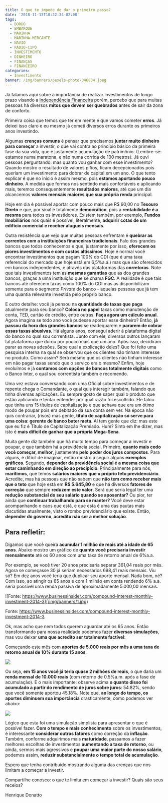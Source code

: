 ```yaml
---
title: O que te impede de dar o primeiro passo?
date: '2018-11-13T10:22:34-02:00'
tags:
  - BORDO
  - EMBARQUE
  - MARINHA
  - MARINHA-MERCANTE
  - NAVIO
  - RÁDIO-CIPÓ
  - INVESTIMENTO
  - DINHEIRO
  - FINANÇAS
  - FINANCEIRO
categories:
  - Investimento
banner: /img/banners/pexels-photo-346834.jpeg
---
```

Já falamos aqui sobre a importância de realizar investimentos de longo prazo visando a [Independência Financeira](https://www.radiocipo.com.br/artigos/rumo-%C3%A0-independ%C3%AAncia-financeira/) porém, percebo que para muitas pessoas há diversos **mitos que devem ser quebrados** antes de sair da zona de conforto.

Primeira coisa que temos que ter em mente é que vamos cometer **erros**. Já deixei isso claro e eu mesmo já cometi diversos erros durante os primeiros anos investindo. 

Algumas **crenças comuns** é pensar que precisamos **juntar muito dinheiro para começar** a investir, o que vai contra ao princípio básico da primeira fase da sua vida, que é justamente acumulação de patrimônio. (Lembre-se: estamos numa maratona, e não numa corrida de 100 metros). Já ouvi pessoas perguntando: mas quanto vou ganhar com esse investimento? Quando mostro o resultado de valores pífios, ficam decepcionados pois queriam um investimento para dobrar de capital em um ano. O que tento explicar é que no início é assim mesmo, pois **estamos aportando pouco dinheiro**. A medida que formos nos sentindo mais confortáveis e aplicando mais, teremos consequentemente **resultados maiores**, até que um dia alcancemos **valores mensais maiores que sua própria renda** principal.

Hoje em dia é possível aportar com pouco mais que R$ 90,00 no **Tesouro Direto** e que, por sinal é totalmente **democrático**, pois a **rentabilidade é a mesma** para todos os investidores. Existem também, por exemplo, **Fundos Imobiliários** nos quais é possível, literalmente, **adquirir cotas de um edifício comercial e receber alugueis mensais**.

Outra resistência que vejo que muitas pessoas enfrentam é **quebrar as correntes com a instituições financeiras tradicionais**. Falo dos grandes bancos que todos conhecemos e que, justamente por isso, **oferecem os piores investimentos e com custos altíssimos**. Hoje é normal você encontrar investimentos que pagam 100% do CDI (que é uma taxa referencial do mercado que hoje está em 6,5%a.a.) mas que são oferecidos em bancos independentes, e através das plataformas das **corretoras**. Note que tais investimentos tem as **mesmas garantias** que as dos grandes bancos, graças a uma instituição que se chama **FGC**. A realidade é que tais bancos até oferecem taxas como 100% do CDI mas as disponibilizam somente para o segmento _Private_ do banco - aquelas pessoas que já tem uma quantia relevante investida pelo próprio banco.

E outro detalhe: você já pensou na **quantidade de taxas que paga** atualmente para seu banco? **Coloca no papel** taxas como manutenção de conta, TED, cartão de crédito, entre outras. **Faça agora um cálculo anual**. Agora imagina se todo ano você pudesse aportar esse dinheiro? Então, **já passou da hora dos grandes bancos** se readequarem e **pararem de cobrar essas taxas abusivas**. Há alguns anos, consegui aderir à plataforma digital do banco no qual sou correntista. Junto com ele, diversos outros lançaram tal plataforma que durou por pouco mais que um ano. Após isso, decidiram parar as novas adesões. Sabe qual a explicação deles? Que foi feito uma pesquisa interna na qual se observou que os clientes não tinham interesse no produto. Como assim? Será mesmo que os clientes não tinham interesse em não pagar taxas sendo que o serviço era o mesmo? Enfim, hoje evoluímos e já **contamos com opções de bancos totalmente digitais** como o Banco Inter, o qual sou correntista também e recomendo.

Uma vez estava conversando com uma Oficial sobre investimentos e de repente chega o Comandante, o qual quis interagir também, falando que tinha diversas aplicações. Eu sempre gosto de saber qual o produto que estão aplicando e tentar entender por qual razão foi escolhido. Ele falou que tinha uns 15 títulos de capitalização e que achava que era um ótimo modo de poupar pois era debitado da sua conta sem ver. Na época não quis contrariar, (risos) mas gente, **título de capitalização só serve para uma coisa: gerente de banco bater meta**. Aí tem gente que diz: mas este que eu fiz é Título de Capitalização Premiado. Hum? Sinto em lhe dizer, mas isto é **mais difícil de ganhar que a própria Mega-Sena**.

Muita gente diz também que há muito tempo para começar a investir e poupar, e que também há a previdência social. Primeiro, **quanto mais cedo você começar, melhor**, justamente **pelo poder dos juros compostos**. Para alguns, é difícil de imaginar, então mostro a seguir alguns **exemplos gráficos**. Segundo, **depender da previdência social é a mesma coisa que estar caminhando em direção ao precipício**. Principalmente para nós, **marítimos**, que temos **salários maiores que o próprio teto previdenciário**. Acredite, mas há pessoas que não sabem que **não tem como receber mais que o teto** que hoje está em **R$ 5.645,80** e que há diversos **fatores de correção** que sempre **reduzem este valor**. Será que seria legal ter uma **redução substancial do seu salário quando se aposentar?** Ou pior, ter ainda que **continuar trabalhando para se manter?** Você deve estar acompanhando o caos que está, e que esta é uma das pautas mais discutidas atualmente, visto o rombo previdenciário que existe. Então, **depender do governo, acredito não ser a melhor solução**.

## Para refletir:

Digamos que você queira **acumular 1 milhão de reais até a idade de 65 anos**. Abaixo mostro um gráfico de **quanto você precisaria investir mensalmente** até os 60 anos com uma taxa de retorno anual de 6%a.a.

Por exemplo, se você tiver 20 anos precisaria separar 361,04 reais por mês. Agora se começasse 30 já seriam necessários 698,41 reais mensais. Viu só? Em dez anos você teria que duplicar seu aporte mensal. Nada bom, né? Com isso, ao atingir os 65 anos e com 1 milhão em conta rendendo 6% a.a. seria possível uma renda passiva de aproximadamente 5.000,00 mensais. 

![Fonte: https://www.businessinsider.com/compound-interest-monthly-investment-2014-3](/img/banners/1.jpg)

Fonte: https://www.businessinsider.com/compound-interest-monthly-investment-2014-3

Ok, mas acho que nem todos querem aguardar até os 65 anos. Então transformando para nossa realidade podemos fazer **diversas simulações**, mas vou deixar **uma que acredito ser totalmente factível**:

Começando este mês com **aportes de 5.000 reais por mês a uma taxa de retorno anual de 10% durante 15 anos**.

![](/img/banners/2.png)

Ou seja, **em 15 anos você já teria quase 2 milhões de reais**, o que daria um **renda mensal de 10.000 reais** (com retorno de 0.5%a.m. após a fase de acumulação). E o mais importante: observe acima **o quanto disso foi acumulado a partir do rendimento de juros sobre juros**: 54.82%, sendo que você somente aportou 45.18%. Note que, **ao longo do tempo, os aportes diminuem sua importância** drasticamente, como podemos ver abaixo:

![](/img/banners/3.png)

Lógico que esta foi uma simulação simplista para apresentar o que é possível fazer. **Com o tempo e mais conhecimento** sobre os investimentos, é interessante **considerar outros fatores** como correção da **inflação**. Também, conforme adquirimos mais **maturidade**, passamos a fazer melhores escolhas de investimentos **aumentando a taxa de retorno**, ou ainda, sermos mais agressivos e **poupar uma maior parte do nosso salário**, podemos assim, **reduzir substancialmente o tempo total de acumulação**.

Espero que tenha contribuído mostrando alguma das crenças que nos limitam a começar a investir. 

Compartilhe conosco: o que te limita em começar a investir? Quais são seus receios?

Henrique Donatto

